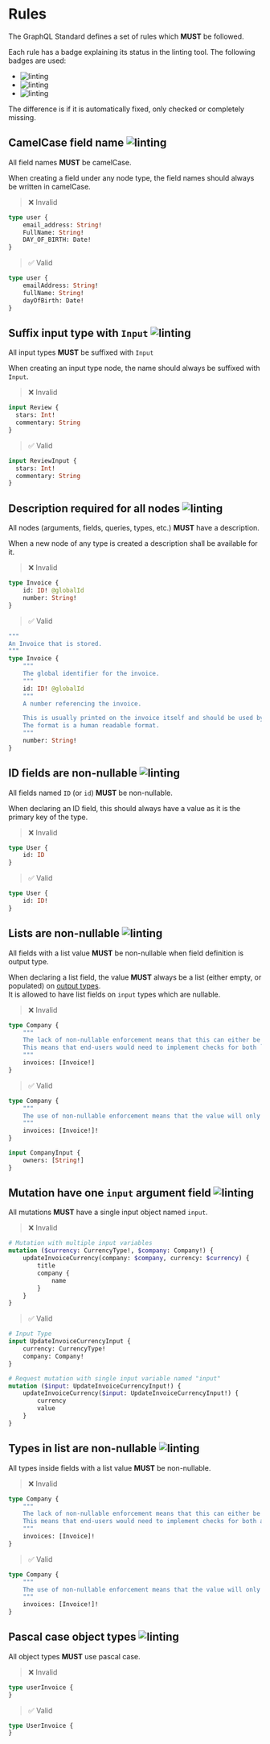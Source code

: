 # Rules
The GraphQL Standard defines a set of rules which **MUST** be followed.

Each rule has a badge explaining its status in the linting tool. The following badges are used:
- ![linting](https://img.shields.io/badge/linting-auto-blue) 
- ![linting](https://img.shields.io/badge/linting-checks-blue)
- ![linting](https://img.shields.io/badge/linting-missing-red)

The difference is if it is automatically fixed, only checked or completely missing. 


## CamelCase field name ![linting](https://img.shields.io/badge/linting-auto-blue)
All field names **MUST** be camelCase.  

When creating a field under any node type, the field names should always be written in camelCase.

> ❌ Invalid
```graphql
type user {
    email_address: String!
    FullName: String!
    DAY_OF_BIRTH: Date!
}
```

> ✅ Valid
```graphql
type user {
    emailAddress: String!
    fullName: String!
    dayOfBirth: Date!
}
```

## Suffix input type with `Input` ![linting](https://img.shields.io/badge/linting-auto-blue)
All input types **MUST** be suffixed with `Input`

When creating an input type node, the name should always be suffixed with `Input`.

> ❌ Invalid
```graphql
input Review {
  stars: Int!
  commentary: String
}
```
> ✅ Valid
```graphql
input ReviewInput {
  stars: Int!
  commentary: String
}
```

## Description required for all nodes ![linting](https://img.shields.io/badge/linting-checks-blue)
All nodes (arguments, fields, queries, types, etc.) **MUST** have a description.

When a new node of any type is created a description shall be available for it.

> ❌ Invalid

```graphql
type Invoice {
    id: ID! @globalId
    number: String!
}
```

> ✅ Valid

```graphql
"""
An Invoice that is stored.
"""
type Invoice {
    """
    The global identifier for the invoice.
    """
    id: ID! @globalId
    """
    A number referencing the invoice.

    This is usually printed on the invoice itself and should be used by booking system and finance departments.
    The format is a human readable format.
    """
    number: String!
}
```

## ID fields are non-nullable ![linting](https://img.shields.io/badge/linting-auto-blue)
All fields named `ID` (or `id`) **MUST** be non-nullable.

When declaring an ID field, this should always have a value as it is the primary key of the type.

> ❌ Invalid
```graphql
type User {
    id: ID
}
```

> ✅ Valid
```graphql
type User {
    id: ID!
}
```

## Lists are non-nullable ![linting](https://img.shields.io/badge/linting-auto-blue)
All fields with a list value **MUST** be non-nullable when field definition is output type.

When declaring a list field, the value **MUST** always be a list (either empty, or populated) on [output types](http://spec.graphql.org/draft/#sec-Input-and-Output-Types).  
It is allowed to have list fields on `input` types which are nullable.

> ❌ Invalid
```graphql
type Company {
    """
    The lack of non-nullable enforcement means that this can either be `[]`, `null`, or a populated list.
    This means that end-users would need to implement checks for both `null` and an empty list.
    """
    invoices: [Invoice!]
}
```

> ✅ Valid
```graphql
type Company {
    """
    The use of non-nullable enforcement means that the value will only ever be `[]` or a populated list.
    """
    invoices: [Invoice!]!
}

input CompanyInput {
    owners: [String!]
}
```

## Mutation have one `input` argument field ![linting](https://img.shields.io/badge/linting-auto-blue)
All mutations **MUST** have a single input object named `input`.

> ❌ Invalid

```graphql
# Mutation with multiple input variables
mutation ($currency: CurrencyType!, $company: Company!) {
    updateInvoiceCurrency(company: $company, currency: $currency) {
        title
        company {
            name
        }
    }
}
```

> ✅ Valid

```graphql
# Input Type
input UpdateInvoiceCurrencyInput {
    currency: CurrencyType!
    company: Company!
}

# Request mutation with single input variable named "input"
mutation ($input: UpdateInvoiceCurrencyInput!) {
    updateInvoiceCurrency($input: UpdateInvoiceCurrencyInput!) {
        currency
        value
    }
}
```

## Types in list are non-nullable ![linting](https://img.shields.io/badge/linting-auto-blue)
All types inside fields with a list value **MUST** be non-nullable.

> ❌ Invalid
```graphql
type Company {
    """
    The lack of non-nullable enforcement means that this can either be `[]`, `[null]`, or a populated list of 'Invoice' types.
    This means that end-users would need to implement checks for both a list containing `null` and an empty list.
    """
    invoices: [Invoice]!
}
```

> ✅ Valid
```graphql
type Company {
    """
    The use of non-nullable enforcement means that the value will only ever be `[]` or a populated list of type 'Invoice'.
    """
    invoices: [Invoice!]!
}
```

## Pascal case object types ![linting](https://img.shields.io/badge/linting-auto-blue)

All object types **MUST** use pascal case.

> ❌ Invalid

```graphql
type userInvoice {
}
```

> ✅ Valid

```graphql
type UserInvoice {
}
```
